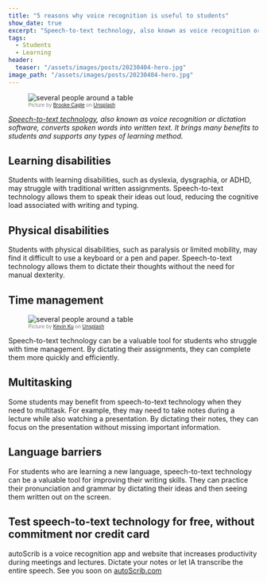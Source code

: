 ```yaml
---
title: "5 reasons why voice recognition is useful to students"
show_date: true
excerpt: "Speech-to-text technology, also known as voice recognition or dictation software, converts spoken words into written text. It brings many benefits to students and supports any types of learning method."
tags:
  - Students
  - Learning
header:
  teaser: "/assets/images/posts/20230404-hero.jpg"
image_path: "/assets/images/posts/20230404-hero.jpg"
---
```


<figure>
<img src="{{ site.url }}{{ site.baseurl }}/assets/images/posts/20230404-hero.jpg" alt="several people around a table" class="full" loading="lazy">
<figcaption style="color:grey; font-size:10px;">Picture by <a href="https://unsplash.com/de/@@brookecagle">Brooke Cagle</a> on <a href="https://unsplash.com">Unsplash</a>
  </figcaption>
</figure>

_[Speech-to-text technology](https://en.blog.autoscrib.com/Here-is-what-makes-a-good-voice-assistant), also known as voice recognition or dictation software, converts spoken words into written text. It brings many benefits to students and supports any types of learning method._

## Learning disabilities

Students with learning disabilities, such as dyslexia, dysgraphia, or ADHD, may struggle with traditional written assignments. Speech-to-text technology allows them to speak their ideas out loud, reducing the cognitive load associated with writing and typing.

## Physical disabilities

Students with physical disabilities, such as paralysis or limited mobility, may find it difficult to use a keyboard or a pen and paper. Speech-to-text technology allows them to dictate their thoughts without the need for manual dexterity.

## Time management

<figure>
<img src="{{ site.url }}{{ site.baseurl }}/assets/images/posts/20230404-TimeManagement.jpg" alt="several people around a table" class="full" loading="lazy">
<figcaption style="color:grey; font-size:10px;">Picture by <a href="https://unsplash.com/@ikukevk">Kevin Ku</a> on <a href="https://unsplash.com">Unsplash</a>
  </figcaption>
</figure>

Speech-to-text technology can be a valuable tool for students who struggle with time management. By dictating their assignments, they can complete them more quickly and efficiently.

## Multitasking

Some students may benefit from speech-to-text technology when they need to multitask. For example, they may need to take notes during a lecture while also watching a presentation. By dictating their notes, they can focus on the presentation without missing important information.

## Language barriers

For students who are learning a new language, speech-to-text technology can be a valuable tool for improving their writing skills. They can practice their pronunciation and grammar by dictating their ideas and then seeing them written out on the screen.

## Test speech-to-text technology for free, without commitment nor credit card

autoScrib is a voice recognition app and website that increases productivity during meetings and lectures. Dictate your notes or let IA transcribe the entire speech.
See you soon on [autoScrib.com](https://autoscrib.com)
